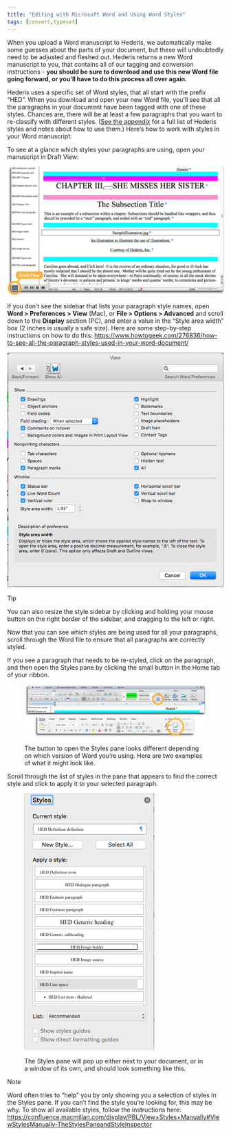 ```yaml
---
title: "Editing with Microsoft Word and Using Word Styles"
tags: [convert,typeset]
---
```

 
<html><body><section data-type="chapter" class="hsecchapter" data-hederis-type="hsecchapter" id="fine-tune-styles" data-pi-attrs="id: fine-tune-styles; data-tags: convert,typeset;" role="doc-chapter" data-tags="convert,typeset" data-author-name=" " data-book-title=" " title="Editing with Microsoft Word and Using Word Styles"><p class="hblkp" data-hederis-type="hblkp" id="pRHcK0x9o">When you upload a Word manuscript to Hederis, we automatically make some guesses about the parts of your document, but these will undoubtedly need to be adjusted and fleshed out. Hederis returns a new Word manuscript to you, that contains all of our tagging and conversion instructions - <strong data-hederis-type="hspanstrong" id="p0crNgyr9">you should be sure to download and use this new Word file going forward, or you&#8217;ll have to do this process all over again.</strong></p><p class="hblkp" data-hederis-type="hblkp" id="p3NsSwZxG">Hederis uses a specific set of Word styles, that all start with the prefix &#8220;HED&#8221;. When you download and open your new Word file, you&#8217;ll see that all the paragraphs in your document have been tagged with one of these styles. Chances are, there will be at least a few paragraphs that you want to re-classify with different styles. (<a href="{% link _docs/list-of-word-styles.md %}" class="hspana" data-hederis-type="hspana" id="pxvZl1Jmc">See the appendix</a> for a full list of Hederis styles and notes about how to use them.) Here&#8217;s how to work with styles in your Word manuscript:</p><p class="hblkp" data-hederis-type="hblkp" id="pwjHwCNbT">To see at a glance which styles your paragraphs are using, open your manuscript in Draft View:</p><img data-hederis-type="hblkimg" class="hblkimg" id="p6bubRvDi" src="/images/stylesidebar1_callouts_01.png" data-img-src="/images/stylesidebar1_callouts_01.png"/><p class="hblkp" data-hederis-type="hblkp" id="pEoSaVnoQ">If you don&#8217;t see the sidebar that lists your paragraph style names, open <strong class="hspanstrong" data-hederis-type="hspanstrong" id="pPJqJQY9y">Word &gt; Preferences &gt; View</strong> (Mac), or <strong class="hspanstrong" data-hederis-type="hspanstrong" id="pdDoT7G4P">File &gt; Options &gt; Advanced</strong> and scroll down to the <strong class="hspanstrong" data-hederis-type="hspanstrong" id="pX9iD818v">Display</strong> section (PC), and enter a value in the &#8220;Style area width&#8221; box (2 inches is usually a safe size). Here are some step-by-step instructions on how to do this: <a href="https://www.howtogeek.com/276836/how-to-see-all-the-paragraph-styles-used-in-your-word-document/" class="hspana" data-hederis-type="hspana" id="pm69sPLnV">https://www.howtogeek.com/276836/how-to-see-all-the-paragraph-styles-used-in-your-word-document/</a></p><img data-hederis-type="hblkimg" class="hblkimg" id="p9nIX8kbS" src="/images/stylesidebar4.png" data-img-src="/images/stylesidebar4.png"/><div class="hwprbox box" data-hederis-type="hwprbox" id="pnTuONBpI" data-type="sidebar"><p class="hblktype" data-hederis-type="hblktype" id="pIVPy0k7V">Tip</p><p class="hblkp" data-hederis-type="hblkp" id="pCeuP05mf">You can also resize the style sidebar by clicking and holding your mouse button on the right border of the sidebar, and dragging to the left or right.</p></div><p class="hblkp" data-hederis-type="hblkp" id="plNFzbI45">Now that you can see which styles are being used for all your paragraphs, scroll through the Word file to ensure that all paragraphs are correctly styled.</p><p class="hblkp" data-hederis-type="hblkp" id="p0zPpWbkU">If you see a paragraph that needs to be re-styled, click on the paragraph, and then open the Styles pane by clicking the small button in the Home tab of your ribbon.</p><figure class="hwprfig" data-hederis-type="hwprfig" id="p9k49Mzwa"><img data-hederis-type="hblkimg" class="hblkimg" id="pBKfbuQbr" src="/images/stylespane1_01.png" data-img-src="/images/stylespane1_01.png"/><p class="hblkcaption" data-hederis-type="hblkcaption" id="prfuL6XCU">The button to open the Styles pane looks different depending on which version of Word you&#8217;re using. Here are two examples of what it might look like.</p></figure><p class="hblkp" data-hederis-type="hblkp" id="puDo8FSdf">Scroll through the list of styles in the pane that appears to find the correct style and click to apply it to your selected paragraph.</p><figure class="hwprfig" data-hederis-type="hwprfig" id="pZOsFF0vd"><img data-hederis-type="hblkimg" class="hblkimg" id="pKNoX201T" src="/images/stylespane2.png" data-img-src="/images/stylespane2.png"/><p class="hblkcaption" data-hederis-type="hblkcaption" id="pmZM1OTaA">The Styles pane will pop up either next to your document, or in a window of its own, and should look something like this.</p></figure><div class="hwprbox box" data-hederis-type="hwprbox" id="pICljyLnP" data-type="sidebar"><p class="hblktype" data-hederis-type="hblktype" id="pedv9D8tK">Note</p><p class="hblkp" data-hederis-type="hblkp" id="p8f1QqLFf">Word often tries to &#8220;help&#8221; you by only showing you a selection of styles in the Styles pane. If you can&#8217;t find the style you&#8217;re looking for, this may be why. To show all available styles, follow the instructions here: <a href="https://confluence.macmillan.com/display/PBL/View+Styles+Manually#ViewStylesManually-TheStylesPaneandStyleInspector" class="hspana" data-hederis-type="hspana" id="pLSmVeCm3">https://confluence.macmillan.com/display/PBL/View+Styles+Manually#ViewStylesManually-TheStylesPaneandStyleInspector</a></p></div></section></body></html>
